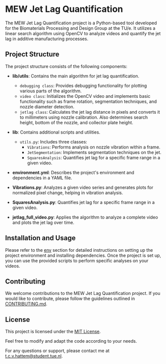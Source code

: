 # MEW Jet Lag Quantification

The MEW Jet Lag Quantification project is a Python-based tool developed for the Biomaterials Processing and Design Group at the TU/e. It utilizes a linear search algorithm using OpenCV to analyze videos and quantify the jet lag in additive manufacturing processes.

## Project Structure

The project structure consists of the following components:

- **lib/utils**: Contains the main algorithm for jet lag quantification.
    - `debugging class`: Provides debugging functionality for plotting various parts of the algorithm.
    - `video class`: Initializes the OpenCV video and implements basic functionality such as frame rotation, segmentation techniques, and nozzle diameter detection.
    - `jetlag class`: Calculates the jet lag distance in pixels and converts it to millimeters using nozzle calibration. Also determines search height, bottom of the nozzle, and collector plate height.

- **lib**: Contains additional scripts and utilities.
    - `utils.py`: Includes three classes:
        - `Vibrations`: Performs analysis on nozzle vibration within a frame.
        - `JetSegmentation`: Implements segmentation techniques on the jet.
        - `SquaresAnalysis`: Quantifies jet lag for a specific frame range in a given video.

- **environment.yml**: Describes the project's environment and dependencies in a YAML file.

- **Vibrations.py**: Analyzes a given video series and generates plots for normalized pixel change, helping in vibration analysis.

- **SquaresAnalysis.py**: Quantifies jet lag for a specific frame range in a given video.

- **jetlag_full_video.py**: Applies the algorithm to analyze a complete video and plots the jet lag over time.

## Installation and Usage

Please refer to the [env](#env) section for detailed instructions on setting up the project environment and installing dependencies. Once the project is set up, you can use the provided scripts to perform specific analyses on your videos.

## Contributing

We welcome contributions to the MEW Jet Lag Quantification project. If you would like to contribute, please follow the guidelines outlined in [CONTRIBUTING.md](CONTRIBUTING.md).

## License

This project is licensed under the [MIT License](LICENSE).

Feel free to modify and adapt the code according to your needs.

For any questions or support, please contact me at t.c.v.hattem@student.tue.nl.
